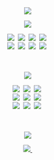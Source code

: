 <div align="center">
  <img src="https://capsule-render.vercel.app/api?type=rect&theme=radical&height=300&section=header&text=Welcome%20to%20DJ's%20Github!%20&fontSize=70" />
</div>

<!--내용 부분-->
<p align="center">
  <img src="https://readme-typing-svg.demolab.com/?lines=%E2%9C%A8+Tech+Stack+%E2%9C%A8&font=Fira%20Code&center=true&width=380&height=50&duration=1000&pause=5000">
</p>
<div align="center">
  <img src="https://img.shields.io/badge/c-A8B9CC?style=for-the-badge&logo=c&logoColor=white" />&nbsp
  <img src="https://img.shields.io/badge/c++-00599C?style=for-the-badge&logo=cplusplus&logoColor=white" />&nbsp
  <img src="https://img.shields.io/badge/c%23-512BD4?style=for-the-badge&logo=csharp&logoColor=white" />&nbsp
  <img src="https://img.shields.io/badge/python-3776AB?style=for-the-badge&logo=python&logoColor=white" />&nbsp
</div>

<div align="center">
  <img src="https://img.shields.io/badge/arduino-00878F?style=for-the-badge&logo=arduino&logoColor=white" />&nbsp
  <img src="https://img.shields.io/badge/matlab-FF3621?style=for-the-badge&logoColor=white" />&nbsp
  <img src="https://img.shields.io/badge/opencv-5C3EE8?style=for-the-badge&logo=opencv&logoColor=white" />&nbsp
  <img src="https://img.shields.io/badge/yolo-7B3FE4?style=for-the-badge&logoColor=white" />&nbsp
</div>

<br>
<br>

<p align="center">
  <img src="https://readme-typing-svg.demolab.com/?lines=%F0%9F%9B%A0+Tools+%F0%9F%9B%A0&font=Fira%20Code&center=true&width=380&height=50&duration=1000&pause=5000">
</p>
<div align="center">
  <img src="https://img.shields.io/badge/git-F05033.svg?style=for-the-badge&logo=git&logoColor=white" />&nbsp
  <img src="https://img.shields.io/badge/github-181717.svg?style=for-the-badge&logo=github&logoColor=white" />&nbsp
  <img src="https://img.shields.io/badge/Notion-F3F3F3.svg?style=for-the-badge&logo=notion&logoColor=black" />&nbsp
</div>

<div align="center">
  <img src="https://img.shields.io/badge/stm32-03234B.svg?style=for-the-badge&logo=stmicroelectronics&logoColor=white" />&nbsp
  <img src="https://img.shields.io/badge/armKeil-394049.svg?style=for-the-badge&logo=armkeil&logoColor=white" />&nbsp
  <img src="https://img.shields.io/badge/raspberryPi-A22846.svg?style=for-the-badge&logo=raspberrypi&logoColor=white" />&nbsp
</div>

<div align="center">
  <img src="https://img.shields.io/badge/linux-FCC624.svg?style=for-the-badge&logo=linux&logoColor=white" />&nbsp
  <img src="https://img.shields.io/badge/ubuntu-E95420.svg?style=for-the-badge&logo=ubuntu&logoColor=white" />&nbsp
  <img src="https://img.shields.io/badge/ros-22314E.svg?style=for-the-badge&logo=ros&logoColor=white" />&nbsp
</div>

<br>
<br>

<p align="center">
  <img src="https://readme-typing-svg.demolab.com/?lines=%F0%9F%93%AB+Contact+%F0%9F%93%AB&font=Fira%20Code&center=true&width=380&height=50&duration=1000&pause=5000">
</p>
<div align="center">
  <a href="minerva01st@gmail.com">
    <img
      src="https://img.shields.io/badge/minerva01st@gmail.com-D14836?style=for-the-badge&logo=gmail&logoColor=white"/>&nbsp
  </a>
</div>
